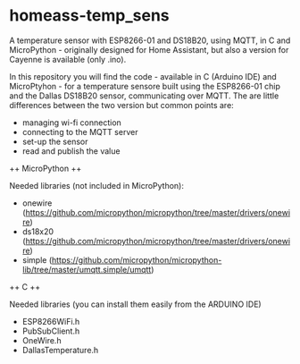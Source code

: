 # homeass-temp_sens
A temperature sensor with ESP8266-01 and DS18B20, using MQTT, in C and MicroPython - originally designed for Home Assistant, but also a version for Cayenne is available (only .ino).

In this repository you will find the code - available in C (Arduino IDE) and MicroPtyhon - for a temperature sensore built using the ESP8266-01 chip and the Dallas DS18B20 sensor, communicating over MQTT.
The are little differences between the two version but common points are:

- managing wi-fi connection
- connecting to the MQTT server
- set-up the sensor
- read and publish the value

++ MicroPython ++

Needed libraries (not included in MicroPython):
- onewire (https://github.com/micropython/micropython/tree/master/drivers/onewire)
- ds18x20 (https://github.com/micropython/micropython/tree/master/drivers/onewire)
- simple (https://github.com/micropython/micropython-lib/tree/master/umqtt.simple/umqtt)

++ C ++

Needed libraries (you can install them easily from the ARDUINO IDE)
- ESP8266WiFi.h
- PubSubClient.h
- OneWire.h
- DallasTemperature.h
